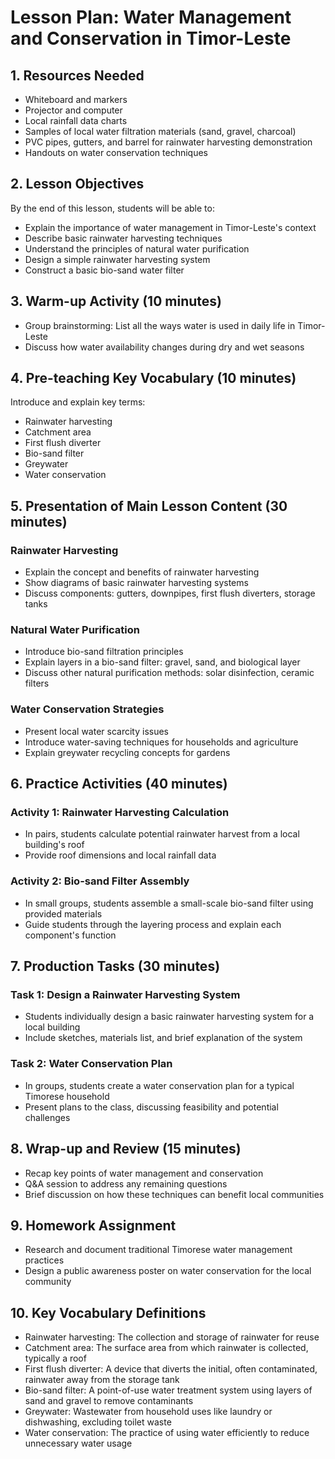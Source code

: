 # Lesson Plan: Water Management and Conservation in Timor-Leste

## 1. Resources Needed

- Whiteboard and markers
- Projector and computer
- Local rainfall data charts
- Samples of local water filtration materials (sand, gravel, charcoal)
- PVC pipes, gutters, and barrel for rainwater harvesting demonstration
- Handouts on water conservation techniques

## 2. Lesson Objectives

By the end of this lesson, students will be able to:
- Explain the importance of water management in Timor-Leste's context
- Describe basic rainwater harvesting techniques
- Understand the principles of natural water purification
- Design a simple rainwater harvesting system
- Construct a basic bio-sand water filter

## 3. Warm-up Activity (10 minutes)

- Group brainstorming: List all the ways water is used in daily life in Timor-Leste
- Discuss how water availability changes during dry and wet seasons

## 4. Pre-teaching Key Vocabulary (10 minutes)

Introduce and explain key terms:
- Rainwater harvesting
- Catchment area
- First flush diverter
- Bio-sand filter
- Greywater
- Water conservation

## 5. Presentation of Main Lesson Content (30 minutes)

### Rainwater Harvesting
- Explain the concept and benefits of rainwater harvesting
- Show diagrams of basic rainwater harvesting systems
- Discuss components: gutters, downpipes, first flush diverters, storage tanks

### Natural Water Purification
- Introduce bio-sand filtration principles
- Explain layers in a bio-sand filter: gravel, sand, and biological layer
- Discuss other natural purification methods: solar disinfection, ceramic filters

### Water Conservation Strategies
- Present local water scarcity issues
- Introduce water-saving techniques for households and agriculture
- Explain greywater recycling concepts for gardens

## 6. Practice Activities (40 minutes)

### Activity 1: Rainwater Harvesting Calculation
- In pairs, students calculate potential rainwater harvest from a local building's roof
- Provide roof dimensions and local rainfall data

### Activity 2: Bio-sand Filter Assembly
- In small groups, students assemble a small-scale bio-sand filter using provided materials
- Guide students through the layering process and explain each component's function

## 7. Production Tasks (30 minutes)

### Task 1: Design a Rainwater Harvesting System
- Students individually design a basic rainwater harvesting system for a local building
- Include sketches, materials list, and brief explanation of the system

### Task 2: Water Conservation Plan
- In groups, students create a water conservation plan for a typical Timorese household
- Present plans to the class, discussing feasibility and potential challenges

## 8. Wrap-up and Review (15 minutes)

- Recap key points of water management and conservation
- Q&A session to address any remaining questions
- Brief discussion on how these techniques can benefit local communities

## 9. Homework Assignment

- Research and document traditional Timorese water management practices
- Design a public awareness poster on water conservation for the local community

## 10. Key Vocabulary Definitions

- Rainwater harvesting: The collection and storage of rainwater for reuse
- Catchment area: The surface area from which rainwater is collected, typically a roof
- First flush diverter: A device that diverts the initial, often contaminated, rainwater away from the storage tank
- Bio-sand filter: A point-of-use water treatment system using layers of sand and gravel to remove contaminants
- Greywater: Wastewater from household uses like laundry or dishwashing, excluding toilet waste
- Water conservation: The practice of using water efficiently to reduce unnecessary water usage